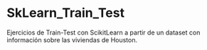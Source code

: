 # SkLearn_Train_Test

Ejercicios de Train-Test con ScikitLearn a partir de un dataset con información sobre las viviendas de Houston.
